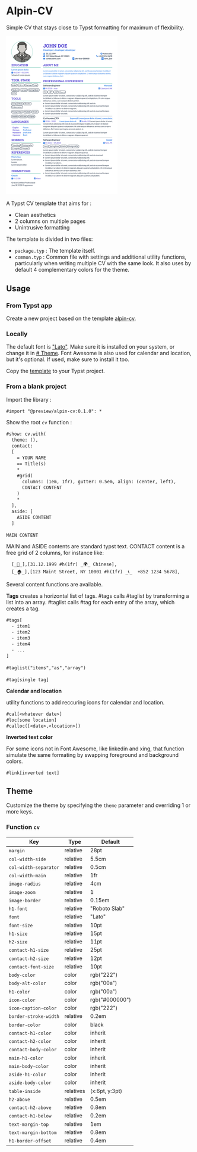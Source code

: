 
# Alpin-CV

Simple CV that stays close to Typst formatting for maximum of flexibility.

<a href="thumbnail.png">
    <img src="thumbnail.png" alt="thumbnail" width="300" />
</a>

A Typst CV template that aims for :
- Clean aesthetics
- 2 columns on multiple pages
- Unintrusive formatting

The template is divided in two files:
- `package.typ` : The template itself.
- `common.typ` : Common file with settings and additional utility functions, particularly when writing multiple CV with the same look. It also uses by default 4 complementary colors for the theme.

## Usage

### From Typst app

Create a new project based on the template [alpin-cv](https://typst.app/universe/package/alpin-cv).

### Locally

The default font is ["Lato"](https://fonts.google.com/specimen/Lato). Make sure it is installed on your system, or change it in [# Theme](#theme). Font Awesome is also used for calendar and location, but it's optional. If used, make sure to install it too.

Copy the [template](https://raw.githubusercontent.com/edwin-cox/typst-alpin-cv/main/template/cv.typ) to your Typst project.

### From a blank project

Import the library :

```typst
#import "@preview/alpin-cv:0.1.0": *
```

Show the root `cv` function :

```typst
#show: cv.with(
  theme: (),
  contact: 
  [
    = YOUR NAME
    == Title(s)
    *
    #grid(
      columns: (1em, 1fr), gutter: 0.5em, align: (center, left),
      CONTACT CONTENT
    )
    *
  ],
  aside: [
    ASIDE CONTENT
  ]

MAIN CONTENT
```

MAIN and ASIDE contents are standard typst text. CONTACT content is a free grid of 2 columns, for instance like:
```typst
  [_🎂_],[31.12.1999 #h(1fr) _🌍_ Chinese],
  [_🏠_],[123 Maint Street, NY 10001 #h(1fr) _📞_  +852 1234 5678],
```

Several content functions are available.

**Tags**
creates a horizontal list of tags. #tags calls #taglist by transforming a list into an array. #taglist calls #tag for each entry of the array, which creates a tag.

```typst
#tags[
  - item1
  - item2
  - item3
  - item4
  - ...
]

#taglist("items","as","array")

#tag[single tag]

```

**Calendar and location**

utility functions to add reccuring icons for calendar and location.

```typst
#cal[<whatever date>]
#loc[some location]
#calloc([<date>,<location>])
```

**Inverted text color**

For some icons not in Font Awesome, like linkedin and xing, that function simulate the same formating by swapping foreground and background colors.

```typst
#link[inverted text]
```

## Theme

Customize the theme by specifying the `theme` parameter and overriding 1 or more keys.

### Function `cv`

| Key | Type | Default
| --- | ---- | -------
| `margin` | relative | 28pt
| `col-width-side` | relative |  5.5cm
| `col-width-separator` | relative |  0.5cm
| `col-width-main` | relative |  1fr
| `image-radius` | relative |  4cm
| `image-zoom` | relative |  1
| `image-border` | relative |  0.15em
| `h1-font` | relative |  "Roboto Slab"
| `font` | relative |  "Lato"
| `font-size` | relative |  10pt
| `h1-size` | relative | 15pt
| `h2-size` | relative | 11pt
| `contact-h1-size` | relative | 25pt
| `contact-h2-size` | relative | 12pt
| `contact-font-size` | relative |  10pt
| `body-color` | color |  rgb("222")
| `body-alt-color` | color |  rgb("00a")
| `h1-color` | color |  rgb("00a")
| `icon-color` | color |  rgb("#000000")
| `icon-caption-color` | color |  rgb("222")
| `border-stroke-width` | relative |  0.2em
| `border-color` | color |  black
| `contact-h1-color` | color |  inherit
| `contact-h2-color` | color |  inherit
| `contact-body-color` | color |  inherit
| `main-h1-color` | color |  inherit
| `main-body-color` | color |  inherit
| `aside-h1-color` | color |  inherit
| `aside-body-color` | color |  inherit
| `table-inside` | relatives |  (x:6pt, y:3pt)
| `h2-above` | relative |  0.5em
| `contact-h2-above` | relative |  0.8em
| `contact-h1-below` | relative |  0.2em
| `text-margin-top` | relative |  1em
| `text-margin-bottom` | relative |  0.8em
| `h1-border-offset` | relative |  0.4em